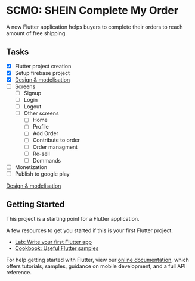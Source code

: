 # SCMO: SHEIN Complete My Order

A new Flutter application helps buyers to complete their orders to reach amount of free shipping.

## Tasks

- [x] Flutter project creation
- [x] Setup firebase project
- [x] [Design & modelisation](https://github.com/Hakim-Allaoui/shein_complete_myorder "Design & modelisation")
- [ ] Screens
	- [ ] Signup
	- [ ] Login
	- [ ] Logout
	- [ ] Other screens
		- [ ] Home
		- [ ] Profile
		- [ ] Add Order
		- [ ] Contribute to order
		- [ ] Order managment
		- [ ] Re-sell
		- [ ] Dommands
- [ ] Monetization
- [ ] Publish to google play

[Design & modelisation]()

## Getting Started

This project is a starting point for a Flutter application.

A few resources to get you started if this is your first Flutter project:

- [Lab: Write your first Flutter app](https://flutter.dev/docs/get-started/codelab)
- [Cookbook: Useful Flutter samples](https://flutter.dev/docs/cookbook)

For help getting started with Flutter, view our
[online documentation](https://flutter.dev/docs), which offers tutorials,
samples, guidance on mobile development, and a full API reference.